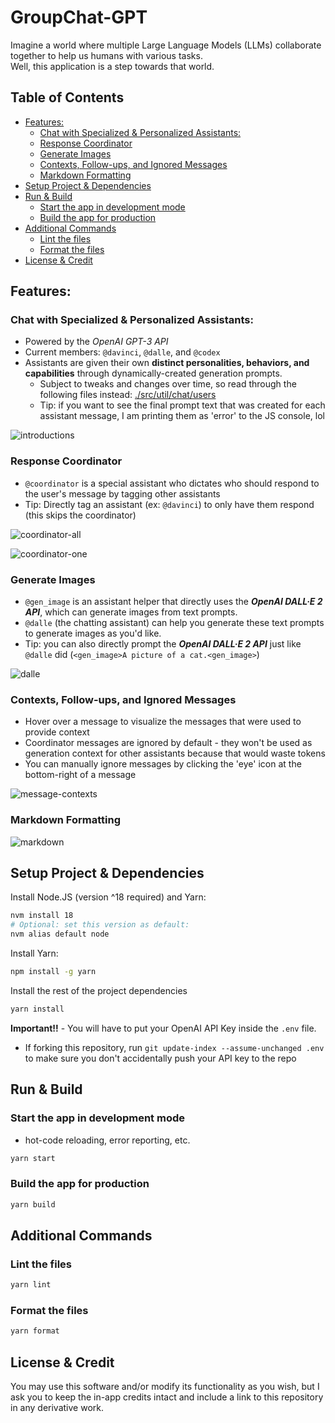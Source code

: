 # GroupChat-GPT

Imagine a world where multiple Large Language Models (LLMs) collaborate together to help us humans with various tasks.  
Well, this application is a step towards that world.

<!-- START doctoc generated TOC please keep comment here to allow auto update -->
<!-- DON'T EDIT THIS SECTION, INSTEAD RE-RUN doctoc TO UPDATE -->
## Table of Contents

- [Features:](#features)
  - [Chat with Specialized & Personalized Assistants:](#chat-with-specialized--personalized-assistants)
  - [Response Coordinator](#response-coordinator)
  - [Generate Images](#generate-images)
  - [Contexts, Follow-ups, and Ignored Messages](#contexts-follow-ups-and-ignored-messages)
  - [Markdown Formatting](#markdown-formatting)
- [Setup Project & Dependencies](#setup-project--dependencies)
- [Run & Build](#run--build)
  - [Start the app in development mode](#start-the-app-in-development-mode)
  - [Build the app for production](#build-the-app-for-production)
- [Additional Commands](#additional-commands)
  - [Lint the files](#lint-the-files)
  - [Format the files](#format-the-files)
- [License & Credit](#license--credit)

<!-- END doctoc generated TOC please keep comment here to allow auto update -->

## Features:

### Chat with Specialized & Personalized Assistants:
- Powered by the *OpenAI GPT-3 API*
- Current members: `@davinci`, `@dalle`, and `@codex`
- Assistants are given their own **distinct personalities, behaviors, and capabilities** through dynamically-created generation prompts.
  - Subject to tweaks and changes over time, so read through the following files instead: [./src/util/chat/users](./src/util/chat/users)
  - Tip: if you want to see the final prompt text that was created for each assistant message, I am printing them as 'error' to the JS console, lol
  
![introductions](https://user-images.githubusercontent.com/14914491/214446651-dc36ffe6-709a-4838-b5b7-df14eb1af72e.png)

### Response Coordinator
- `@coordinator` is a special assistant who dictates who should respond to the user's message by tagging other assistants
- Tip: Directly tag an assistant (ex: `@davinci`) to only have them respond (this skips the coordinator)

![coordinator-all](https://user-images.githubusercontent.com/14914491/214447142-4d254aee-1ba6-4c95-b562-159137c7c0b9.png)

![coordinator-one](https://user-images.githubusercontent.com/14914491/214447271-36895aac-4361-431f-b35b-f0bb30c8a958.png)

### Generate Images
- `@gen_image` is an assistant helper that directly uses the ***OpenAI DALL·E 2 API***, which can generate images from text prompts.
- `@dalle` (the chatting assistant) can help you generate these text prompts to generate images as you'd like.
- Tip: you can also directly prompt the ***OpenAI DALL·E 2 API*** just like `@dalle` did (`<gen_image>A picture of a cat.<gen_image>`)

![dalle](https://user-images.githubusercontent.com/14914491/214467854-54d2b106-9e67-410b-846d-932510067157.png)

### Contexts, Follow-ups, and Ignored Messages
- Hover over a message to visualize the messages that were used to provide context
- Coordinator messages are ignored by default - they won't be used as generation context for other assistants because that would waste tokens
- You can manually ignore messages by clicking the 'eye' icon at the bottom-right of a message

![message-contexts](https://user-images.githubusercontent.com/14914491/214448848-2db88455-5063-49e7-8942-c66772228863.gif)

### Markdown Formatting

![markdown](https://user-images.githubusercontent.com/14914491/214452561-dcaaa582-2340-47f8-8061-2dfd44d21d1b.png)

## Setup Project & Dependencies

Install Node.JS (version ^18 required) and Yarn:

```bash
nvm install 18
# Optional: set this version as default:
nvm alias default node
```

Install Yarn:

```bash
npm install -g yarn
```

Install the rest of the project dependencies

```bash
yarn install
```

**Important!!** - You will have to put your OpenAI API Key inside the `.env` file.

- If forking this repository, run `git update-index --assume-unchanged .env` to make sure you don't accidentally push
  your API key to the repo

## Run & Build

### Start the app in development mode

- hot-code reloading, error reporting, etc.

```bash
yarn start
```

### Build the app for production

```bash
yarn build
```

## Additional Commands

### Lint the files

```bash
yarn lint
```

### Format the files

```bash
yarn format
```

## License & Credit

You may use this software and/or modify its functionality as you wish, but I ask you to keep the in-app credits intact
and include a link to this repository in any derivative work.

